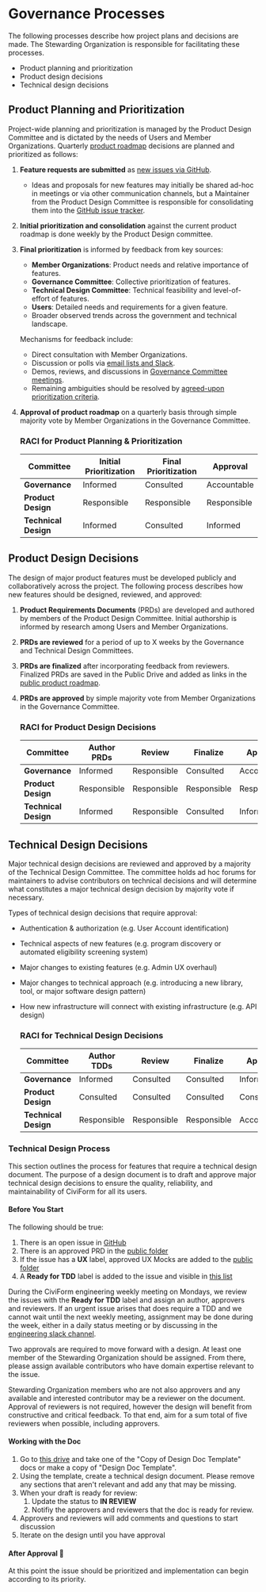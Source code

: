 # Governance Processes
The following processes describe how project plans and decisions are made. The Stewarding Organization is responsible for facilitating these processes.
* Product planning and prioritization
* Product design decisions
* Technical design decisions

## Product Planning and Prioritization
Project-wide planning and prioritization is managed by the Product Design Committee and is dictated by the needs of Users and Member Organizations. Quarterly [product roadmap](https://github.com/orgs/civiform/projects/1/views/11) decisions are planned and prioritized as follows:

1. **Feature requests are submitted** as [new issues via GitHub](https://github.com/civiform/civiform/issues/new/choose). 
    * Ideas and proposals for new features may initially be shared ad-hoc in meetings or via other communication channels, but a Maintainer from the Product Design Committee is responsible for consolidating them into the [GitHub issue tracker](https://github.com/civiform/civiform/issues?q=is%3Aopen+is%3Aissue+label%3Afeature).
2. **Initial prioritization and consolidation** against the current product roadmap is done weekly by the Product Design committee.
3. **Final prioritization** is informed by feedback from key sources:
    * **Member Organizations**: Product needs and relative importance of features.
    * **Governance Committee**: Collective prioritization of features.
    * **Technical Design Committee**: Technical feasibility and level-of-effort of features.
    * **Users**: Detailed needs and requirements for a given feature.
    * Broader observed trends across the government and technical landscape.
 
    Mechanisms for feedback include:
    * Direct consultation with Member Organizations.
    * Discussion or polls via [email lists and Slack](communication.md). 
    * Demos, reviews, and discussions in [Governance Committee meetings](https://docs.google.com/document/d/1MQikQy2I77IOEh_FCIG0pH6IDPC_nNtiJphAOychY0Q/edit#heading=h.u8srcsjo65zj).
    * Remaining ambiguities should be resolved by [agreed-upon prioritization criteria](https://docs.google.com/document/d/1I47tNPSylU2MtABXJfRQfXPApM3LH5vDXv2uSUhRj8M/edit). 

4. **Approval of product roadmap** on a quarterly basis through simple majority vote by Member Organizations in the Governance Committee.

    ### RACI for Product Planning & Prioritization
    |Committee|Initial Prioritization|Final Prioritization|Approval|
    |------------|-------|-----------|-----------|
    |**Governance**|Informed|Consulted|Accountable|
    |**Product Design**|Responsible|Responsible|Responsible|
    |**Technical Design**|Informed|Consulted|Informed|


## Product Design Decisions
The design of major product features must be developed publicly and collaboratively across the project. The following process describes how new features should be designed, reviewed, and approved:

1. **Product Requirements Documents** (PRDs) are developed and authored by members of the Product Design Committee. Initial authorship is informed by research among Users and Member Organizations.
2. **PRDs are reviewed** for a period of up to X weeks by the Governance and Technical Design Committees.
3. **PRDs are finalized** after incorporating feedback from reviewers. Finalized PRDs are saved in the Public Drive and added as links in the [public product roadmap](https://github.com/orgs/civiform/projects/1/views/11).
4. **PRDs are approved** by simple majority vote from Member Organizations in the Governance Committee.


    ### RACI for Product Design Decisions
    |Committee|Author PRDs|Review|Finalize|Approve|
    |------------|-------|-----------|-----------|------|
    |**Governance**|Informed|Responsible|Consulted|Accountable|
    |**Product Design**|Responsible|Responsible|Responsible|Responsible|
    |**Technical Design**|Informed|Responsible|Consulted|Informed|
    
## Technical Design Decisions
Major technical design decisions are reviewed and approved by a majority of the Technical Design Committee. The committee holds ad hoc forums for maintainers to advise contributors on technical decisions and will determine what constitutes a major technical design decision by majority vote if necessary. 

Types of technical design decisions that require approval:
* Authentication & authorization (e.g. User Account identification)
* Technical aspects of new features (e.g. program discovery or automated eligibility screening system)
* Major changes to existing features (e.g. Admin UX overhaul)
* Major changes to technical approach (e.g. introducing a new library, tool, or major software design pattern)
* How new infrastructure will connect with existing infrastructure (e.g. API design)

    ### RACI for Technical Design Decisions
    |Committee|Author TDDs|Review|Finalize|Approve|
    |------------|-------|-----------|-----------|------|
    |**Governance**|Informed|Consulted|Consulted|Informed|
    |**Product Design**|Consulted|Consulted|Consulted|Consulted|
    |**Technical Design**|Responsible|Responsible|Responsible|Accountable|

### Technical Design Process

This section outlines the process for features that require a technical design document. The purpose of a design document is to draft and approve major technical design decisions to ensure the quality, reliability, and maintainability of CiviForm for all its users.

#### Before You Start

The following should be true:
1. There is an open issue in [GitHub](https://github.com/civiform/civiform/issues)
2. There is an approved PRD in the [public folder](https://drive.google.com/drive/u/0/folders/1gqw3VSK-lMPgRfcS_ZEhF3C_51We0eGz)
3. If the issue has a **UX** label, approved UX Mocks are added to the [public folder](https://drive.google.com/drive/u/0/folders/1zY6OnQYH7Xo5ebPctTJtd5QRsHBAI5vF)
4. A **Ready for TDD** label is added to the issue and visible in [this list](https://github.com/civiform/civiform/issues?q=is%3Aissue+is%3Aopen+label%3A"Ready+for+TDD")

During the CiviForm engineering weekly meeting on Mondays, we review the issues with the **Ready for TDD** label and assign an author, approvers and reviewers. If an urgent issue arises that does require a TDD and we cannot wait until the next weekly meeting, assignment may be done during the week, either in a daily status meeting or by discussing in the [engineering slack channel](https://civiform.slack.com/archives/C01QKN2UNMA).

Two approvals are required to move forward with a design. At least one member of the Stewarding Organization should be assigned. From there, please assign available contributors who have domain expertise relevant to the issue.

Stewarding Organization members who are not also approvers and any available and interested contributor may be a reviewer on the document. Approval of reviewers is not required, however the design will benefit from constructive and critical feedback. To that end, aim for a sum total of five reviewers when possible, including approvers.

#### Working with the Doc

1. Go to [this drive](https://drive.google.com/drive/u/0/folders/109bb32dwMPiqSaDUAyAkViXJu6KYFUkQ) and take one of the "Copy of Design Doc Template" docs or make a copy of "Design Doc Template".
2. Using the template, create a technical design document. Please remove any sections that aren't relevant and add any that may be missing.
3. When your draft is ready for review:
    1. Update the status to **IN REVIEW**
    2. Notifiy the approvers and reviewers that the doc is ready for review.
4. Approvers and reviewers will add comments and questions to start discussion
5. Iterate on the design until you have approval

#### After Approval :rocket:

At this point the issue should be prioritized and implementation can begin according to its priority.
